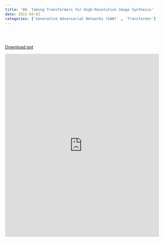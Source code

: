 ```yaml
---
title: '08. Taming Transformers for High-Resolution Image Synthesis'
date: 2022-04-03
categories: ['Generative Adversarial Networks (GAN)' , 'Transformer']
---
```


<br><br>

[Download ppt](/ppt/8.pptx)

<center>
<iframe src="https://docs.google.com/presentation/d/e/2PACX-1vTBNxODziZd3DeF1pOFFFZx3rSGP-2DYxYG2BHdLQC59sZx0wtf5Pvlm6IJAQfg6C4icYG2KTjz8IYd/embed?start=false&loop=false&delayms=3000" frameborder="0" width="100%" height="600" allowfullscreen="true" mozallowfullscreen="true" webkitallowfullscreen="true" min-width="350px"></iframe>
</center>

<br>

<script src="https://utteranc.es/client.js"
        repo="RTOS-KGU/RTOS-utterances-comment"
        issue-term="pathname"
        label="Comment"
        theme="github-light"
        crossorigin="anonymous"
        async>
</script>